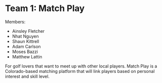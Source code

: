 # Team 1: Match Play

Members:
- Ainsley Fletcher 
- Nhat Nguyen
- Shaun Kittrell
- Adam Carlson
- Moses Bazzi
- Matthew Lattin

For golf lovers that want to meet up with other local players. Match Play is a Colorado-based matching platform that will link players based on personal interest and skill level.

